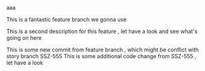aaa

This is a fantastic feature branch we gonna use




This is a second description for this feature , let have a look and see what's going on here



This is some new commit from feature branch , which might be conflict with story branch SSZ-555
This is some additional code change from SSZ-555 , let have a look
